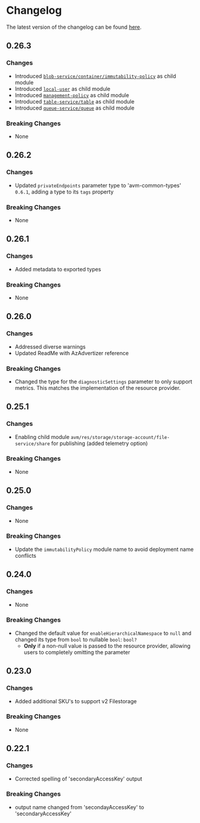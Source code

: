 # Changelog

The latest version of the changelog can be found [here](https://github.com/Azure/bicep-registry-modules/blob/main/avm/res/storage/storage-account/CHANGELOG.md).

## 0.26.3

### Changes

- Introduced [`blob-service/container/immutability-policy`](/Azure/bicep-registry-modules/blob/main/avm/res/storage/storage-account/blob-service/container/immutability-policy) as child module
- Introduced [`local-user`](/Azure/bicep-registry-modules/blob/main/avm/res/storage/storage-account/local-user) as child module
- Introduced [`management-policy`](/Azure/bicep-registry-modules/blob/main/avm/res/storage/storage-account/management-policy) as child module
- Introduced [`table-service/table`](/Azure/bicep-registry-modules/blob/main/avm/res/storage/storage-account/table-service/table) as child module
- Introduced [`queue-service/queue`](/Azure/bicep-registry-modules/blob/main/avm/res/storage/storage-account/queue-service/queue) as child module

### Breaking Changes

- None

## 0.26.2

### Changes

- Updated `privateEndpoints` parameter type to 'avm-common-types' `0.6.1`, adding a type to its `tags` property

### Breaking Changes

- None

## 0.26.1

### Changes

- Added metadata to exported types

### Breaking Changes

- None

## 0.26.0

### Changes

- Addressed diverse warnings
- Updated ReadMe with AzAdvertizer reference

### Breaking Changes

- Changed the type for the `diagnosticSettings` parameter to only support metrics. This matches the implementation of the resource provider.

## 0.25.1

### Changes

- Enabling child module `avm/res/storage/storage-account/file-service/share` for publishing (added telemetry option)

### Breaking Changes

- None

## 0.25.0

### Changes

- None

### Breaking Changes

- Update the `immutabilityPolicy` module name to avoid deployment name conflicts

## 0.24.0

### Changes

- None

### Breaking Changes

- Changed the default value for `enableHierarchicalNamespace` to `null` and changed its type from `bool` to nullable `bool`: `bool?`
  - **Only** if a non-null value is passed to the resource provider, allowing users to completely omitting the parameter

## 0.23.0

### Changes

- Added additional SKU's to support v2 Filestorage

### Breaking Changes

- None

## 0.22.1

### Changes

- Corrected spelling of 'secondaryAccessKey' output

### Breaking Changes

- output name changed from 'secondayAccessKey' to 'secondaryAccessKey'
